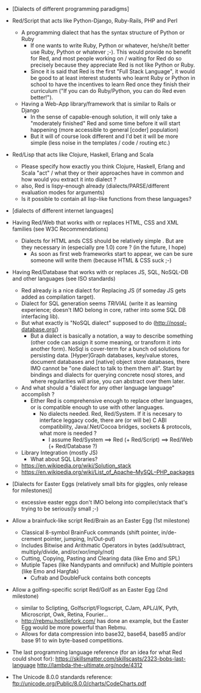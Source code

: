 * [Dialects of different programming paradigms]
* Red/Script that acts like Python-Django, Ruby-Rails, PHP and Perl
    * A programming dialect that has the syntax structure of Python or Ruby
        * If one wants to write Ruby, Python or whatever, he/she/it better use Ruby, Python or whatever ;-). This would provide no benefit for Red, and most people working on / waiting for Red do so precisely because they appreciate Red is not like Python or Ruby.
        * Since it is said that Red is the first "Full Stack Language", it would be good to at least interest students who learnt Ruby or Python in school to have the incentives to learn Red once they finish their curriculum ("If you can do Ruby/Python, you can do Red even better!").
    * Having a Web-App library/framework that is similar to Rails or Django
        * In the sense of capable-enough solution, it will only take a "moderately finished" Red and some time before it will start happening (more accessible to general [coder] population)
        * But it will of course look different and I'd bet it will be more simple (less noise in the templates / code / routing etc.)
* Red/Lisp that acts like Clojure, Haskell, Erlang and Scala
    * Please specify how exactly you think Clojure, Haskell, Erlang and Scala "act" / what they or their approaches have in common and how would you extract it into dialect ?
    * also, Red is lispy-enough already (dialects/PARSE/different evaluation modes for arguments)
    * Is it possible to contain all lisp-like functions from these languages?

* [dialects of different internet languages]
* Having Red/Web that works with or replaces HTML, CSS and XML families (see W3C Recommendations)
    * Dialects for HTML ands CSS should be relatively simple . But are they necessary in (especially pre 1.0) core ? (in the future, I hope)
        * As soon as first web frameworks start to appear, we can be sure someone will write them (because HTML & CSS suck ;-)
* Having Red/Database that works with or replaces JS, SQL, NoSQL-DB and other languages (see ISO standards) 
    * Red already is a nice dialect for Replacing JS (if someday JS gets added as compilation target).
    * Dialect for SQL generation seems _TRIVIAL_ (write it as learning experience; doesn't IMO belong in core, rather into some SQL DB interfacing lib).
    * But what exactly is "NoSQL dialect" supposed to do (http://nosql-database.org/)
        * But a dialect is basically a notation, a way to describe something (other code can assign it some meaning, or transform it into another form). NoSql is cover-term for a bunch od solutions for persisting data. [Hyper]Graph databases, key/value stores, document databases and [native] object store databases, there IMO cannot be "one dialect to talk to them them all". Start by bindings and dialects for querying concrete nosql stores, and where regularities will arise, you can abstract over them later.
    * And what should a "dialect for any other language language" accomplish ?
        * Either Red is comprehensive enough to replace other languages, or is compatible enough to use with other languages.
            * No dialects needed. Red, Red/System. If it is necesary to interface leggacy code, there are (or will be) C ABI compatibility, Java/.Net/Cocoa bridges, sockets & protocols, what more is needed ?
                * I assume Red/System ==> Red (+ Red/Script) ==> Red/Web (+ Red/Database ?)
    * Library Integration (mostly JS)
        * What about SQL Libraries?
    * https://en.wikipedia.org/wiki/Solution_stack
    * https://en.wikipedia.org/wiki/List_of_Apache–MySQL–PHP_packages

* [Dialects for Easter Eggs (relatively small bits for giggles, only release for milestones)]
    * excessive easter eggs don't IMO belong into compiler/stack that's trying to be serious(ly small ;-)
* Allow a brainfuck-like script Red/Brain as an Easter Egg (1st milestone)
    * Classical 8-symbol BrainFuck commands (shift pointer, in/de-crement pointer, jumping, In/Out-put)
    * Includes Bitwise and Arithmatic Operators in bytes (add/subtract, multiply/divide, and/or/xor/imply/not)
    * Cutting, Copying, Pasting and Clearing data (like Emo and SPL)
    * Mutiple Tapes (like Nandypants and omnifuck) and  Multiple pointers (like Emo and Hargfak)
        * Cufrab and DoubleFuck contains both concepts
* Allow a golfing-specific script Red/Golf as an Easter Egg  (2nd milestone)
    * similar to Sclipting, Golfscript/Flogscript, CJam, APL/J/K, Pyth, Microscript, Owk, Retina, Fourier...
    * http://rebmu.hostilefork.com/ has done an example, but the Easter Egg would be more powerful than Rebmu.
    * Allows for data compression into base32, base64, base85 and/or base 91 to win byte-based competitions.


* The last programming language reference (for an idea for what Red could shoot for): https://skillsmatter.com/skillscasts/2323-bobs-last-language http://lambda-the-ultimate.org/node/4312
* The Unicode 8.0.0 standards reference: ftp://unicode.org/Public/8.0.0/charts/CodeCharts.pdf